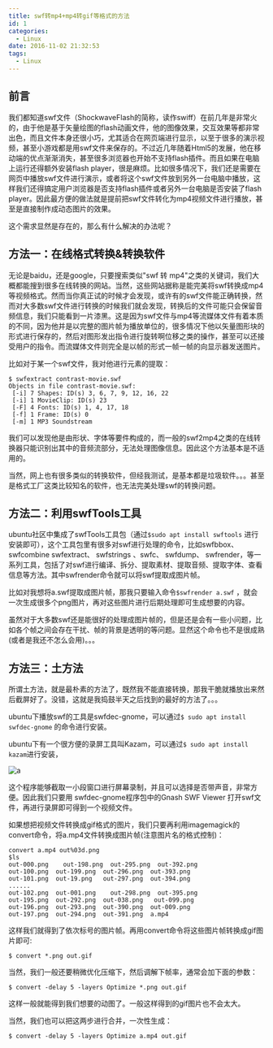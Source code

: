 ```yaml
---
title: swf转mp4+mp4转gif等格式的方法
id: 1
categories:
  - Linux
date: 2016-11-02 21:32:53
tags:
  - Linux
---
```


## 前言

我们都知道swf文件（ShockwaveFlash的简称，读作swiff）在前几年是非常火的，由于他是基于矢量绘图的flash动画文件，他的图像效果，交互效果等都非常出色，而且文件本身还很小巧，尤其适合在网页端进行显示，以至于很多的演示视频，甚至小游戏都是用swf文件来保存的。不过近几年随着Html5的发展，他在移动端的优点渐渐消失，甚至很多浏览器也开始不支持flash插件。而且如果在电脑上运行还得额外安装flash player，很是麻烦。比如很多情况下，我们还是需要在网页中播放swf文件进行演示，或者将这个swf文件放到另外一台电脑中播放，这样我们还得搞定用户浏览器是否支持flash插件或者另外一台电脑是否安装了flash player。因此最方便的做法就是提前把swf文件转化为mp4视频文件进行播放，甚至是直接制作成动态图片的效果。

这个需求显然是存在的，那么有什么解决的办法呢？

## 方法一：在线格式转换&转换软件

无论是baidu，还是google，只要搜索类似"swf 转 mp4"之类的关键词，我们大概都能搜到很多在线转换的网站。当然，这些网站据称是能完美将swf转换成mp4等视频格式。然而当你真正试的时候才会发现，或许有的swf文件能正确转换，然而对大多数swf文件进行转换的时候我们就会发现，转换后的文件可能只会保留音频信息，我们只能看到一片漆黑。这是因为swf文件与mp4等流媒体文件有着本质的不同，因为他并是以完整的图片帧为播放单位的，很多情况下他以矢量图形块的形式进行保存的，然后对图形发出指令进行旋转啊位移之类的操作，甚至可以还接受用户的指令。而流媒体文件则完全是以帧的形式一帧一帧的向显示器发送图片。

比如对于某一个swf文件，我对他进行元素的提取：

```
$ swfextract contrast-movie.swf
Objects in file contrast-movie.swf:
 [-i] 7 Shapes: ID(s) 3, 6, 7, 9, 12, 16, 22
 [-i] 1 MovieClip: ID(s) 23
 [-F] 4 Fonts: ID(s) 1, 4, 17, 18
 [-f] 1 Frame: ID(s) 0
 [-m] 1 MP3 Soundstream
```

我们可以发现他是由形状、字体等要件构成的，而一般的swf2mp4之类的在线转换器只能识别出其中的音频流部分，无法处理图像信息。因此这个方法基本是不适用的。

当然，网上也有很多类似的转换软件，但经我测试，是基本都是垃圾软件。。。甚至是格式工厂这类比较知名的软件，也无法完美处理swf的转换问题。

## 方法二：利用swfTools工具

ubuntu社区中集成了swfTools工具包（通过`$sudo apt install swftools` 进行安装即可），这个工具包里有很多对swf进行处理的命令，比如swfbbox、swfcombine swfextract、 swfstrings 、swfc、 swfdump、 swfrender，等一系列工具，包括了对swf进行编译、拆分、提取素材、提取音频、提取字体、查看信息等方法。其中swfrender命令就可以将swf提取成图片帧。

比如对我想将a.swf提取成图片帧，那我只要输入命令`$swfrender a.swf` ，就会一次生成很多个png图片，再对这些图片进行后期处理即可生成想要的内容。

虽然对于大多数swf还是能很好的处理成图片帧的，但是还是会有一些小问题，比如各个帧之间会存在干扰、帧的背景是透明的等问题。显然这个命令也不是很成熟(或者是我还不怎么会用)。。。

## 方法三：土方法

所谓土方法，就是最朴素的方法了，既然我不能直接转换，那我干脆就播放出来然后截屏好了。没错，这就是我捣鼓半天之后找到的最好的方法了。。。

ubuntu下播放swf的工具是swfdec-gnome，可以通过`$ sudo apt install swfdec-gnome` 的命令进行安装。

ubuntu下有一个很方便的录屏工具叫Kazam，可以通过`$ sudo apt install kazam`进行安装，

![a](/images/2016/11/02/1/1.png)


这个程序能够截取一小段窗口进行屏幕录制，并且可以选择是否带声音，非常方便。因此我们只要用 swfdec-gnome程序包中的Gnash SWF Viewer 打开swf文件，再进行录屏即可得到一个视频文件。

如果想把视频文件转换成gif格式的图片，我们只要再利用imagemagick的convert命令，将a.mp4文件转换成图片帧(注意图片名的格式控制)：

```
convert a.mp4 out%03d.png
$ls
out-000.png    out-198.png  out-295.png  out-392.png
out-100.png  out-199.png  out-296.png  out-393.png
out-101.png  out-19.png   out-297.png  out-394.png
......
out-102.png  out-001.png    out-298.png  out-395.png
out-195.png  out-292.png  out-038.png   out-099.png
out-196.png  out-293.png  out-390.png  out-009.png
out-197.png  out-294.png  out-391.png  a.mp4
```

这样我们就得到了依次标号的图片帧。再用convert命令将这些图片帧转换成gif图片即可:

`$ convert *.png out.gif`

当然，我们一般还要稍微优化压缩下，然后调解下帧率，通常会加下面的参数：

`$ convert -delay 5 -layers Optimize *.png out.gif`

这样一般就能得到我们想要的动图了。一般这样得到的gif图片也不会太大。

当然，我们也可以把这两步进行合并，一次性生成：

`$ convert -delay 5 -layers Optimize a.mp4 out.gif`